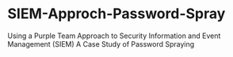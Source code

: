 # SIEM-Approch-Password-Spray
Using a Purple Team Approach to Security Information and Event Management (SIEM)   A Case Study of Password Spraying
